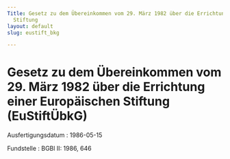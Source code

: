 ```yaml
---
Title: Gesetz zu dem Übereinkommen vom 29. März 1982 über die Errichtung einer Europäischen
  Stiftung
layout: default
slug: eustift_bkg

---
```


# Gesetz zu dem Übereinkommen vom 29. März 1982 über die Errichtung einer Europäischen Stiftung (EuStiftÜbkG)

Ausfertigungsdatum
:   1986-05-15

Fundstelle
:   BGBl II: 1986, 646

